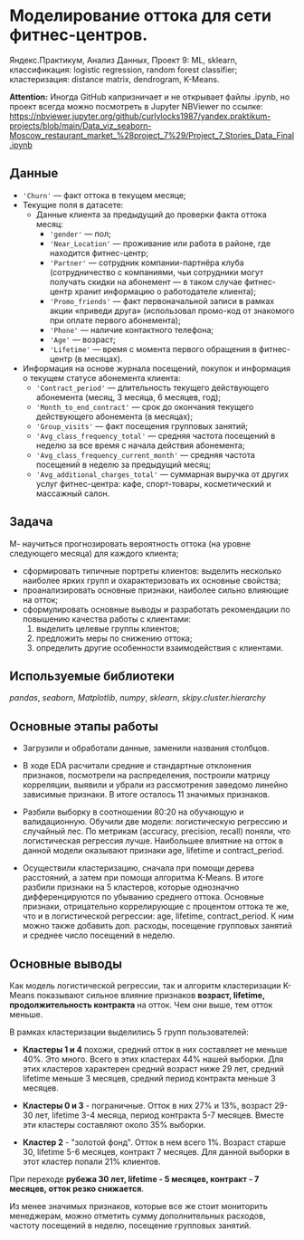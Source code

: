 # Моделирование оттока для сети фитнес-центров.

Яндекс.Практикум, Анализ Данных, Проект 9: ML, sklearn, классификация: logistic regression, random forest classifier; кластеризация: distance matrix, dendrogram, K-Means.

__Attention:__ Иногда GitHub капризничает и не открывает файлы .ipynb, но проект всегда можно посмотреть в Jupyter NBViewer по ссылке: https://nbviewer.jupyter.org/github/curlylocks1987/yandex.praktikum-projects/blob/main/Data_viz_seaborn-Moscow_restaurant_market_%28project_7%29/Project_7_Stories_Data_Final.ipynb 


## Данные

- `'Churn'` — факт оттока в текущем месяце;
- Текущие поля в датасете:
    - Данные клиента за предыдущий до проверки факта оттока месяц:
        - `'gender'` — пол;
        - `'Near_Location'` — проживание или работа в районе, где находится фитнес-центр;
        - `'Partner'` — сотрудник компании-партнёра клуба (сотрудничество с компаниями, чьи сотрудники могут получать скидки на абонемент — в таком случае фитнес-центр хранит информацию о работодателе клиента);
        - `'Promo_friends'` — факт первоначальной записи в рамках акции «приведи друга» (использовал промо-код от знакомого при оплате первого абонемента);
        - `'Phone'` — наличие контактного телефона;
        - `'Age'` — возраст;
        - `'Lifetime'` — время с момента первого обращения в фитнес-центр (в месяцах).
- Информация на основе журнала посещений, покупок и информация о текущем статусе абонемента клиента:
    - `'Contract_period'` — длительность текущего действующего абонемента (месяц, 3 месяца, 6 месяцев, год);
    - `'Month_to_end_contract'` — срок до окончания текущего действующего абонемента (в месяцах);
    - `'Group_visits'` — факт посещения групповых занятий;
    - `'Avg_class_frequency_total'` — средняя частота посещений в неделю за все время с начала действия абонемента;
    - `'Avg_class_frequency_current_month'` — средняя частота посещений в неделю за предыдущий месяц;
    - `'Avg_additional_charges_total'` — суммарная выручка от других услуг фитнес-центра: кафе, спорт-товары, косметический и массажный салон.

## Задача

М- научиться прогнозировать вероятность оттока (на уровне следующего месяца) для каждого клиента;
- сформировать типичные портреты клиентов: выделить несколько наиболее ярких групп и охарактеризовать их основные свойства;
- проанализировать основные признаки, наиболее сильно влияющие на отток;
- сформулировать основные выводы и разработать рекомендации по повышению качества работы с клиентами:
    1. выделить целевые группы клиентов;
    2. предложить меры по снижению оттока;
    3. определить другие особенности взаимодействия с клиентами.

## Используемые библиотеки
*pandas*, *seaborn*, *Matplotlib*, *numpy*, *sklearn*, *skipy.cluster.hierarchy*

## Основные этапы работы

- Загрузили и обработали данные, заменили названия столбцов.

- В ходе EDA расчитали средние и стандартные отклонения признаков, посмотрели на распределения, построили матрицу корреляции, выявили и убрали из рассмотрения заведомо линейно зависимые признаки. В итоге осталось 11 значимых признаков. 

- Разбили выборку в соотношении 80:20 на обучающую и валидационную. Обучили две модели: логистическую регрессию и случайный лес. По метрикам (accuracy, precision, recall) поняли, что логистическая регрессия лучше. Наибольшее влиятние на отток в данной модели оказывают признаки age, lifetime и contract_period.

- Осуществили кластеризацию, сначала при помощи дерева расстояний, а затем при помощи алгоритма K-Means. В итоге разбили признаки на 5 кластеров, которые однозначно дифференцируются по убыванию среднего оттока. Основные признаки, отрицательно коррелирующие с процентом оттока те же, что и в логистической регрессии: age, lifetime, contract_period. К ним можно также добавить доп. расходы, посещение групповых занятий и среднее число посещений в неделю.

## Основные выводы

Как модель логистической регрессии, так и алгоритм кластеризации K-Means показывают сильное влияние признаков __возраст, lifetime, продолжительность контракта__ на отток. Чем они выше, тем отток меньше.

В рамках кластеризации выделились 5 групп пользователей:

- __Кластеры 1 и 4__ похожи, средний отток в них составляет не меньше 40%. Это много. Всего в этих кластерах 44% нашей выборки. Для этих кластеров характерен средний возраст ниже 29 лет, средний lifetime меньше 3 месяцев, средний период контракта меньше 3 месяцев.

- __Кластеры 0 и 3__ - пограничные. Отток в них 27% и 13%, возраст 29-30 лет, lifetime 3-4 месяца, период контракта 5-7 месяцев. Вместе эти кластеры составляют около 35% выборки.

- __Кластер 2__ - "золотой фонд". Отток в нем всего 1%. Возраст старше 30, lifetime 5-6 месяцев, контракт 7 месяцев. Для данной выборки в этот кластер попали 21% клиентов.

При переходе __рубежа 30 лет, lifetime - 5 месяцев, контракт - 7 месяцев, отток резко снижается__.

Из менее значимых признаков, которые все же стоит мониторить менеджерам, можно отметить сумму дополнительных расходов, частоту посещений в неделю, посещение групповых занятий.

